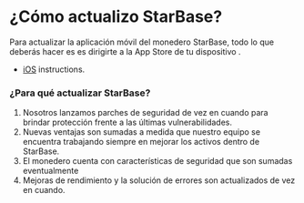 # ¿Cómo actualizo StarBase?

Para actualizar la aplicación móvil del monedero StarBase, todo lo que deberás hacer es es dirigirte a la App Store de tu dispositivo
.
- [iOS](https://support.apple.com/en-us/HT202180) instructions.

### ¿Para qué actualizar StarBase?

1. Nosotros lanzamos parches de seguridad de vez en cuando para brindar protección frente a las últimas vulnerabilidades.
2. Nuevas ventajas son sumadas a medida que nuestro equipo se encuentra trabajando  siempre en mejorar los activos dentro de StarBase.
3. El monedero cuenta con características de seguridad que son sumadas eventualmente
4. Mejoras de rendimiento y la solución de errores son actualizados de vez en cuando.


